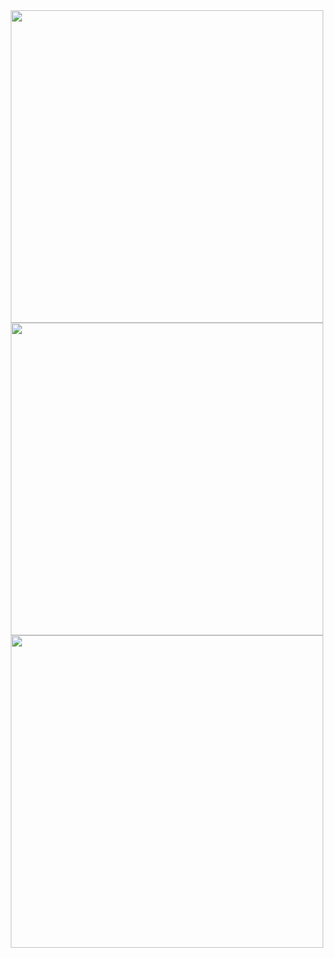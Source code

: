 <div id="header" align="center">
  <img src="https://media.giphy.com/media/CAYVZA5NRb529kKQUc/giphy.gif" width="500"/>
</div>
<div id="header" align="center">
  <img src="https://media.giphy.com/media/CAYVZA5NRb529kKQUc/giphy.gif" width="500"/>
</div>
<div id="header" align="center">
  <img src="https://media.giphy.com/media/CAYVZA5NRb529kKQUc/giphy.gif" width="500"/>
</div>
